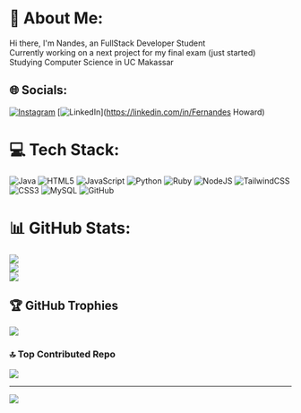 # 💫 About Me:
Hi there, I'm Nandes, an FullStack Developer Student<br>Currently working on a next project for my final exam (just started)<br>Studying Computer Science in UC Makassar<br>


## 🌐 Socials:
[![Instagram](https://img.shields.io/badge/Instagram-%23E4405F.svg?logo=Instagram&logoColor=white)](https://instagram.com/fernandes.howard) [![LinkedIn](https://img.shields.io/badge/LinkedIn-%230077B5.svg?logo=linkedin&logoColor=white)](https://linkedin.com/in/Fernandes Howard) 

# 💻 Tech Stack:
![Java](https://img.shields.io/badge/java-%23ED8B00.svg?style=for-the-badge&logo=openjdk&logoColor=white) ![HTML5](https://img.shields.io/badge/html5-%23E34F26.svg?style=for-the-badge&logo=html5&logoColor=white) ![JavaScript](https://img.shields.io/badge/javascript-%23323330.svg?style=for-the-badge&logo=javascript&logoColor=%23F7DF1E) ![Python](https://img.shields.io/badge/python-3670A0?style=for-the-badge&logo=python&logoColor=ffdd54) ![Ruby](https://img.shields.io/badge/ruby-%23CC342D.svg?style=for-the-badge&logo=ruby&logoColor=white) ![NodeJS](https://img.shields.io/badge/node.js-6DA55F?style=for-the-badge&logo=node.js&logoColor=white) ![TailwindCSS](https://img.shields.io/badge/tailwindcss-%2338B2AC.svg?style=for-the-badge&logo=tailwind-css&logoColor=white) ![CSS3](https://img.shields.io/badge/css3-%231572B6.svg?style=for-the-badge&logo=css3&logoColor=white) ![MySQL](https://img.shields.io/badge/mysql-4479A1.svg?style=for-the-badge&logo=mysql&logoColor=white) ![GitHub](https://img.shields.io/badge/github-%23121011.svg?style=for-the-badge&logo=github&logoColor=white)
# 📊 GitHub Stats:
![](https://github-readme-stats.vercel.app/api?username=Nandes012&theme=dark&hide_border=false&include_all_commits=false&count_private=false)<br/>
![](https://nirzak-streak-stats.vercel.app/?user=Nandes012&theme=dark&hide_border=false)<br/>
![](https://github-readme-stats.vercel.app/api/top-langs/?username=Nandes012&theme=dark&hide_border=false&include_all_commits=false&count_private=false&layout=compact)

## 🏆 GitHub Trophies
![](https://github-profile-trophy.vercel.app/?username=Nandes012&theme=radical&no-frame=false&no-bg=false&margin-w=4)

### 🔝 Top Contributed Repo
![](https://github-contributor-stats.vercel.app/api?username=Nandes012&limit=5&theme=dark&combine_all_yearly_contributions=true)

---
[![](https://visitcount.itsvg.in/api?id=Nandes012&icon=0&color=0)](https://visitcount.itsvg.in)

<!-- Proudly created with GPRM ( https://gprm.itsvg.in ) -->
